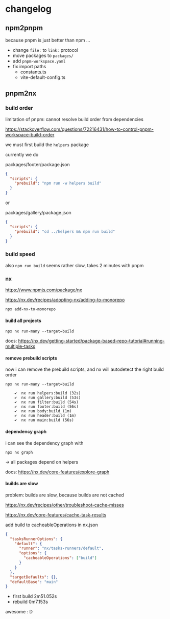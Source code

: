 # changelog

## npm2pnpm

because pnpm is just better than npm ...

- change `file:` to `link:` protocol
- move packages to `packages/`
- add `pnpm-workspace.yaml`
- fix import paths
  - constants.ts
  - vite-default-config.ts

## pnpm2nx

### build order

limitation of pnpm: cannot resolve build order from dependencies

https://stackoverflow.com/questions/72216431/how-to-control-pnpm-workspace-build-order

we must first build the `helpers` package

currently we do

packages/footer/package.json

```json
{
  "scripts": {
    "prebuild": "npm run -w helpers build"
  }
}
```

or

packages/gallery/package.json

```json
{
  "scripts": {
    "prebuild": "cd ../helpers && npm run build"
  }
}
```

### build speed

also `npm run build` seems rather slow, takes 2 minutes with pnpm

### nx

https://www.npmjs.com/package/nx

https://nx.dev/recipes/adopting-nx/adding-to-monorepo

```
npx add-nx-to-monorepo
```

#### build all projects

```
npx nx run-many --target=build
```

docs: https://nx.dev/getting-started/package-based-repo-tutorial#running-multiple-tasks

#### remove prebuild scripts

now i can remove the prebuild scripts,
and nx will autodetect the right build order

```
npx nx run-many --target=build

    ✔  nx run helpers:build (32s)
    ✔  nx run gallery:build (53s)
    ✔  nx run filter:build (54s)
    ✔  nx run footer:build (56s)
    ✔  nx run body:build (1m)
    ✔  nx run header:build (1m)
    ✔  nx run main:build (56s)
```

#### dependency graph

i can see the dependency graph with

```
npx nx graph
```

&rarr; all packages depend on helpers

docs: https://nx.dev/core-features/explore-graph

#### builds are slow

problem: builds are slow,
because builds are not cached

https://nx.dev/recipes/other/troubleshoot-cache-misses

https://nx.dev/core-features/cache-task-results

add build to cacheableOperations in nx.json

```json
{
  "tasksRunnerOptions": {
    "default": {
      "runner": "nx/tasks-runners/default",
      "options": {
        "cacheableOperations": ["build"]
      }
    }
  },
  "targetDefaults": {},
  "defaultBase": "main"
}
```

- first build 2m51.052s
- rebuild 0m7.153s

awesome : D
